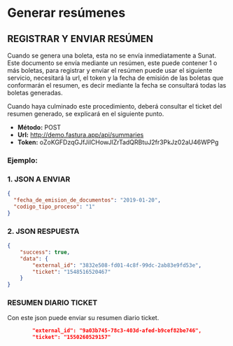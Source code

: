 # Generar resúmenes

## REGISTRAR Y ENVIAR RESÚMEN

Cuando se genera una boleta, esta no se envía inmediatamente a Sunat. Este documento se envía mediante un resúmen, este puede contener 1 o más boletas, para registrar y enviar el resúmen puede usar el siguiente servicio, necesitará la url, el token y la fecha de emisión de las boletas que conformarán el resumen, es decir mediante la fecha se consultará todas las boletas generadas.

Cuando haya culminado este procedimiento, deberá consultar el ticket del resumen generado, se explicará en el siguiente punto.

* **Método:** POST
* **Url:** http://demo.fastura.app/api/summaries
* **Token:** oZoKGFDzqGJfJilCHowJlZrTadQRBtuJ2fr3PkJz02aU46WPPg

### Ejemplo:

### 1. **JSON A ENVIAR**

```json
{
  "fecha_de_emision_de_documentos": "2019-01-20",
  "codigo_tipo_proceso": "1"
}
```

### 2. **JSON RESPUESTA**

```json
{
    "success": true,
    "data": {
        "external_id": "3832e508-fd01-4c8f-99dc-2ab83e9fd53e",
        "ticket": "1548516520467"
    }
}
```

### RESUMEN DIARIO TICKET

Con este json puede enviar su resumen diario ticket.

```json
        "external_id": "9a03b745-78c3-403d-afed-b9cef82be746",
        "ticket": "1550260529157"
```
